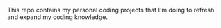 This repo contains my personal coding projects that I'm doing to refresh and expand my coding knowledge.
